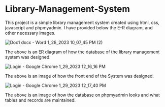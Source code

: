 # Library-Management-System
This project is a simple library management system created using html, css, javascript and phpmyadmin. I have provided below the E-R diagram, and other necessary images. 

![Doc1 docx - Word 1_28_2023 10_07_45 PM (2)](https://github.com/shreya-847/Library-Management-System/assets/107872892/1c1b610b-c046-43b4-9daf-502b70f48f30)

The above is an ER diagram of how the database of the library management system was designed.

![Login - Google Chrome 1_29_2023 12_16_16 PM](https://github.com/shreya-847/Library-Management-System/assets/107872892/e9cd25ee-5970-473d-9d63-a80ea41c9503)


The above is an image of how the front end of the System was designed.

![Login - Google Chrome 1_29_2023 12_17_40 PM](https://github.com/shreya-847/Library-Management-System/assets/107872892/154901de-06bb-4fba-994c-7560de35c74a)

The above is an image of how the database on phpmyadmin looks and what tables and records are maintained.
